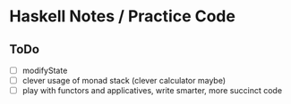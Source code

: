 # Haskell Notes / Practice Code

## ToDo

- [ ] modifyState
- [ ] clever usage of monad stack (clever calculator maybe)
- [ ] play with functors and applicatives, write smarter, more succinct code